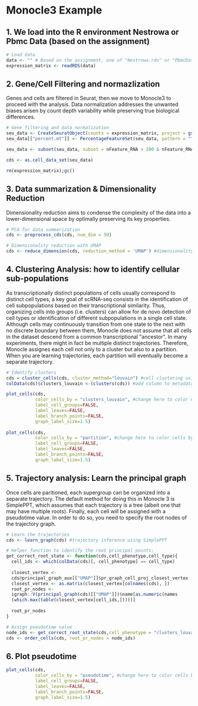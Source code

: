 # Monocle3 Example

## 1. We load into the R environment Nestrowa or Pbmc Data (based on the assignment)

```R
# Load data
data <- "" # Based on the assignment, one of "Nestrowa.rds" or "PbmcData.rds"
expression_matrix <- readRDS(data)
```

## 2. Gene/Cell Filtering and normazlization
Genes and cells are filtered in Seurat, then we move to Monocle3 to proceed with the analysis.
Data normalization addresses the unwanted biases arisen by count depth variability while preserving true biological differences.

```R
# Gene filtering and data normalization
seu_data <- CreateSeuratObject(counts = expression_matrix, project = gsub(".rds","",data), min.cells = round(dim(expression_matrix)[2]*5/100), min.features = 0)
seu_data[["percent.mt"]] <- PercentageFeatureSet(seu_data, pattern = "^mt-") #If data is human, use "^MT-" as pattern

seu_data <- subset(seu_data, subset = nFeature_RNA > 200 & nFeature_RNA < 2500 & percent.mt < 5) #Nestrowa data has high sequencing depth, so remove the "nFeature_RNA < 2500" argument

cds <- as.cell_data_set(seu_data)

rm(expression_matrix);gc()
```

## 3. Data summarization & Dimensionality Reduction
Dimensionality reduction aims to condense the complexity of the data into a lower-dimensional space by optimally preserving its key properties.

```R
# PCA for data summarization
cds <- preprocess_cds(cds, num_dim = 50)

# Dimensionality reduction with UMAP 
cds <- reduce_dimension(cds, reduction_method = 'UMAP') #dimensionality reduction, default value is UMAP
```


## 4. Clustering Analysis: how to identify cellular sub-populations
As transcriptionally distinct populations of cells usually correspond to distinct cell types, a key goal of scRNA-seq consists in the identification of cell subpopulations based on their transcriptional similarity. Thus, organizing cells into groups (i.e. clusters) can allow for de novo detection of cell types or identification of different subpopulations in a single cell state.
Although cells may continuously transition from one state to the next with no discrete boundary between them, Monocle does not assume that all cells in the dataset descend from a common transcriptional "ancestor". In many experiments, there might in fact be multiple distinct trajectories. Therefore, Monocle assignes each cell not only to a cluster but also to a partition. When you are learning trajectories, each partition will eventually become a separate trajectory.

```R
# Identify clusters
cds = cluster_cells(cds, cluster_method="louvain") #cell clustering using louvain algorithm
colData(cds)$clusters_louvain <-(clusters(cds)) #add column to metadata with clusters information

plot_cells(cds,
           color_cells_by = "clusters_louvain", #change here to color cells by the metadata of choice
           label_cell_groups=FALSE,
           label_leaves=FALSE,
           label_branch_points=FALSE,
           graph_label_size=1.5)
           
plot_cells(cds,
           color_cells_by = "partition", #change here to color cells by the metadata of choice
           label_cell_groups=FALSE,
           label_leaves=FALSE,
           label_branch_points=FALSE,
           graph_label_size=1.5)
```

## 5. Trajectory analysis: Learn the principal graph
Once cells are paritioned, each supergroup can be organized into a separate trajectory. The default method for doing this in Monocle 3 is SimplePPT, which assumes that each trajectory is a tree (albeit one that may have multiple roots). Finally, each cell will be assigned with a pseudotime value. In order to do so, you need to specify the root nodes of the trajectory graph.

```R
# Learn the trajectories
cds <- learn_graph(cds) #trajectory inference using SimplePPT

# Helper function to identify the root principal points:
get_correct_root_state <- function(cds,cell_phenotype,cell_type){
  cell_ids <- which(colData(cds)[, cell_phenotype] == cell_type)
  
  closest_vertex <-
  cds@principal_graph_aux[["UMAP"]]$pr_graph_cell_proj_closest_vertex
  closest_vertex <- as.matrix(closest_vertex[colnames(cds), ])
  root_pr_nodes <-
  igraph::V(principal_graph(cds)[["UMAP"]])$name[as.numeric(names
  (which.max(table(closest_vertex[cell_ids,]))))]
  
  root_pr_nodes
}

# Assign pseudotime value
node_ids <- get_correct_root_state(cds,cell_phenotype = "clusters_louvain", cell_type = 1) #where cell_phenotype indicates the column where cell types are stored, while cell_type is the cell type/state we want to select. Try with the cluster of your choice6
cds <- order_cells(cds, root_pr_nodes = node_ids)
```


## 6. Plot pseudotime
```R
plot_cells(cds,
           color_cells_by = "pseudotime", #change here to color cells by the metadata of choice
           label_cell_groups=FALSE,
           label_leaves=FALSE,
           label_branch_points=FALSE,
           graph_label_size=1.5)
```
